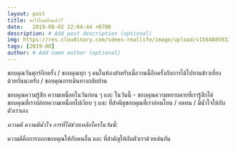 ```yaml
---
layout: post
title: อะไรใหม่อีกแล้ว?
date:   2019-08-02 22:04:44 +0700
description: # Add post description (optional)
img: https://res.cloudinary.com/sdees-reallife/image/upload/v1564885932/IMG_20190802_140400.jpg # Add image post (optional)
tags: [2019-08]
author: # Add name author (optional)
---
```

ขอบคุณวันศุกร์อีกครั้ง / ขอบคุณทุก ๆ คนในห้องสำหรับเมื่อวานนี้อีกครั้งกับการได้ไปทานข้าวเที่ยงด้วยกันนะครับ / ขอบคุณการเดินทางกลับบ้าน

ขอบคุณความรู้สึก ความเหนื่อยในวันก่อน ๆ และ ในวันนี้ - ขอบคุณความหยาบคายที่เรารู้สึกได้ ขอบคุณที่เราปล่อยความเหนื่อยไปเงียบ ๆ และ ที่สำคัญขอบคุณที่เราอ่อนโยน / อดทน / มีน้ำใจให้กับตัวเราเอง

<i class="fa fa-child" style="color:plum"></i>

*ความดี ความมีน้ำใจ การที่ได้ช่วยเหลือใครในวันนี้*:

ความดีคือการบอกขอบคุณให้กับคนอื่น และ ที่สำคัญให้กับตัวเราด้วยเช่นกัน
